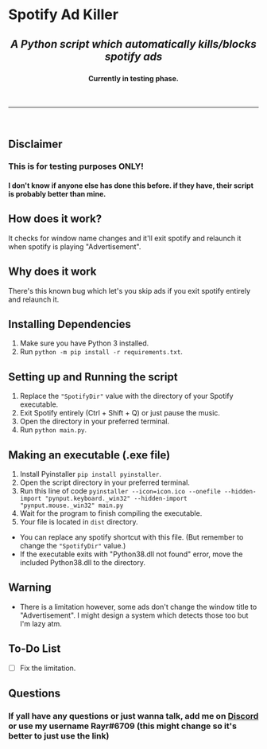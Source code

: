 # Spotify Ad Killer

### <h2 align="center"> <i> <b> A Python script which automatically kills/blocks spotify ads</b> </i> </h2>
### <h4 align="center"> <b> Currently in testing phase.</b> </h4>

<br>
<hr>
<br>

## Disclaimer 
<h3> This is for testing purposes ONLY! </h3>
<h4> I don't know if anyone else has done this before. if they have, their script is probably better than mine.

## How does it work?
It checks for window name changes and it'll exit spotify and relaunch it when spotify is playing "Advertisement".

## Why does it work
There's this known bug which let's you skip ads if you exit spotify entirely and relaunch it.

## Installing Dependencies 
1. Make sure you have Python 3 installed.
2. Run `python -m pip install -r requirements.txt`.

## Setting up and Running the script
1. Replace the `"SpotifyDir"` value with the directory of your Spotify executable.
2. Exit Spotify entirely (Ctrl + Shift + Q) or just pause the music.
3. Open the directory in your preferred terminal.
4. Run `python main.py`.

## Making an executable (.exe file)
1. Install Pyinstaller `pip install pyinstaller`.
2. Open the script directory in your preferred terminal.
3. Run this line of code `pyinstaller --icon=icon.ico --onefile --hidden-import "pynput.keyboard._win32" --hidden-import "pynput.mouse._win32" main.py`
4. Wait for the program to finish compiling the executable.
5. Your file is located in `dist` directory.
* You can replace any spotify shortcut with this file. (But remember to change the `"SpotifyDir"` value.)
* If the executable exits with "Python38.dll not found" error, move the included Python38.dll to the directory.

## Warning
* There is a limitation however, some ads don't change the window title to "Advertisement". I might design a system which detects those too but I'm lazy atm.

## To-Do List
- [ ] Fix the limitation.

## Questions
### If yall have any questions or just wanna talk, add me on [Discord](https://rayr.ml/LinkInBio) or use my username Rayr#6709 (this might change so it's better to just use the link)

